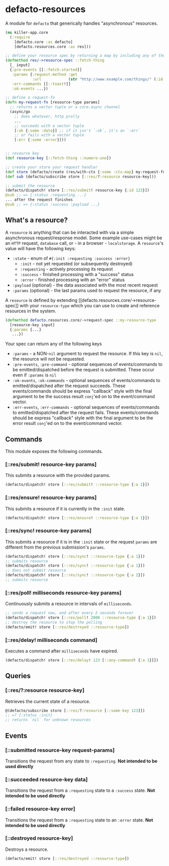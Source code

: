 # defacto-resources

A module for `defacto` that generically handles "asynchronous" resources.

```clojure
(ns killer-app.core
  (:require
    [defacto.core :as defacto]
    [defacto.resources.core :as res]))

;; define your resource spec by returning a map by including any of the following
(defmethod res/->resource-spec ::fetch-thing
  [_ input]
  {:pre-events [[::fetch-started]]
   :params {:request-method :get
            :url            (str "http://www.example.com/things/" (:id input))}
   :err-commands [[::toast!]]
   :ok-events ...})

;; define a request-fn
(defn my-request-fn [resource-type params]
  ;; returns a vector tuple or a core.async channel
  (async/go
    ;; does whatever, http prolly
    ...
    ;; succeeds with a vector tuple
    [:ok {:some :data}] ;; if it isn't `:ok`, it's an `:err`
    ;; or fails with a vector tuple
    [:err {:some :error}]))


;; resource key
(def resource-key [::fetch-thing ::numero-uno])

;; create your store your request handler
(def store (defacto/create (res/with-ctx {:some :ctx-map} my-request-fn) {}))
(def sub (defacto/subscribe store [::res/?:resource resource-key]))

;; submit the resource
(defacto/dispatch! store [::res/submit! resource-key {:id 123}])
@sub ;; => {:status :requesting ...}
... after the request finishes
@sub ;; => {:status :success :payload ...}
```

## What's a resource?

A `resource` is anything that can be interacted with via a simple asynchronous request/response model. Some example
use-cases might be an `HTTP` request, `database` call, or - in a browser - `localstorage`. A `resource`'s value
will have the following keys:

- `:state` - enum of `#{:init :requesting :success :error}`
  - `:init` - not yet requested (or subsequently destroyed)
  - `:requesting` - actively processing its request
  - `:success` - finished processing with a "success" status
  - `:error` - finished processing with an "error" status
- `:payload` (optional) - the data associated with the most recent request
- `:params` (optional) - the last params used to request the resource, if any

A `resource` is defined by extending [[defacto.resources.core/->resource-spec]] with your `resource-type` which
you can use to create and reference resources in the system.

```clojure
(defmethod defacto.resources.core/->request-spec ::my-resource-type
  [resource-key input]
  {:params {...}
   ...})
```

Your spec can return any of the following keys
- `:params` - a NON-`nil` argument to request the resource. If this key is `nil`, the resource will not be requested.
- `:pre-events`, `:pre-command` - optional sequences of events/commands to be emitted/dispatched before the request
  is submitted. These occur even if `:params` is `nil`
- `:ok-events`, `:ok-commands` - optional sequences of events/commands to emitted/dispatched after the request succeeds.
  These events/commands should be express "callback" style with the final argument to be the success result `conj`'ed on
  to the event/command vector.
- `:err-events`, `:err-commands` - optional sequences of events/commands to emitted/dispatched after the request fails.
  These events/commands should be express "callback" style with the final argument to be the error result `conj`'ed on
  to the event/command vector.

## Commands

This module exposes the following commands.

### [::res/submit! resource-key params]

This submits a resource with the provided params.

```clojure
(defacto/dispatch! store [::res/submit! ::resource-type {:a 1}])
```

### [::res/ensure! resource-key params]

This submits a resource if it is currently in the `:init` state.


```clojure
(defacto/dispatch! store [::res/ensure! ::resource-type {:a 1}])
```

### [::res/sync! resource-key params]

This submits a resource if it is in the `:init` state or the request `params` are different
from the previous submission's `params`.

```clojure
(defacto/dispatch! store [::res/sync! ::resource-type {:a 1}])
;; submits resource
(defacto/dispatch! store [::res/sync! ::resource-type {:a 1}])
;; does not submit resource
(defacto/dispatch! store [::res/sync! ::resource-type {:a 2}])
;; submits resource
```

### [::res/poll! milliseconds resource-key params]

Continuously submits a resource in intervals of `milliseconds`.

```clojure
;; sends a request now, and after every 2 seconds forever
(defacto/dispatch! store [::res/poll! 2000 ::resource-type {:a 1}])
;; destroy the resource to stop the polling
(defacto/emit! store [::res/destroyed ::resource-type])
```

### [::res/delay! milliseconds command]

Executes a command after `milliseconds` have expired.

```clojure
(defacto/dispatch! store [::res/delay! 123 [::any-command! {:a 1}]])
```

## Queries

### [::res/?:resource resource-key]

Retrieves the current state of a resource.

```clojure
@(defacto/subscribe store [::res/?:resource [::some-key 123]])
;; =? {:status :init}
;; returns `nil` for unknown resources
```

## Events

### [::submitted resource-key request-params]

Transitions the request from any state to `:requesting`. **Not intended to be used directly**

### [::succeeded resource-key data]

Transitions the request from a `:requesting` state to a `:success` state. **Not intended to be used directly**

### [::failed resource-key error]

Transitions the request from a `:requesting` state to an `:error` state. **Not intended to be used directly**

### [::destroyed resource-key]

Destroys a resource.

```clojure
(defacto/emit! store [::res/destroyed ::resource-type])
```
